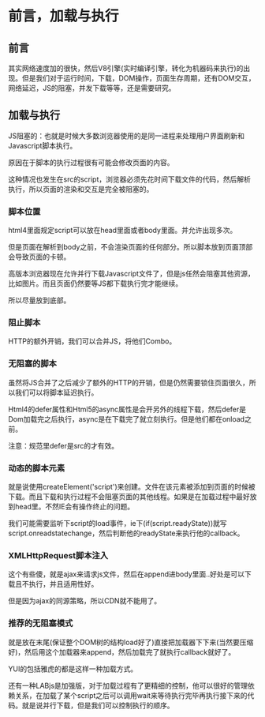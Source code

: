 # 前言，加载与执行
## 前言
其实网络速度加的很快，然后V8引擎(实时编译引擎，转化为机器码来执行)的出现。但是我们对于运行时间，下载，DOM操作，页面生存周期，还有DOM交互，网络延迟，JS的阻塞，并发下载等等，还是需要研究。

## 加载与执行
JS阻塞的：也就是时候大多数浏览器使用的是同一进程来处理用户界面刷新和Javascript脚本执行。

原因在于脚本的执行过程很有可能会修改页面的内容。

这种情况也发生在src的script，浏览器必须先花时间下载文件的代码，然后解析执行，所以页面的渲染和交互是完全被阻塞的。

### 脚本位置
html4里面规定script可以放在head里面或者body里面。并允许出现多次。

但是页面在解析到body之前，不会渲染页面的任何部分。所以脚本放到页面顶部会导致页面的卡顿。

高版本浏览器现在允许并行下载Javascript文件了，但是js任然会阻塞其他资源，比如图片。而且页面仍然要等JS都下载执行完才能继续。

所以尽量放到底部。

### 阻止脚本
HTTP的额外开销，我们可以合并JS，将他们Combo。

### 无阻塞的脚本
虽然将JS合并了之后减少了额外的HTTP的开销，但是仍然需要锁住页面很久，所以我们可以将脚本延迟执行。

Html4的defer属性和Html5的async属性是会开另外的线程下载，然后defer是Dom加载完之后执行，async是在下载完了就立刻执行。但是他们都在onload之前。

注意：规范里defer是src的才有效。

### 动态的脚本元素
就是说使用createElement('script')来创建。文件在该元素被添加到页面的时候被下载。而且下载和执行过程不会阻塞页面的其他线程。如果是在加载过程中最好放到head里。不然IE会有操作终止的问题。

我们可能需要监听下script的load事件，ie下(if(script.readyState))就写script.onreadstatechange，然后判断他的readyState来执行他的callback。

### XMLHttpRequest脚本注入
这个有些傻，就是ajax来请求js文件，然后在append进body里面..好处是可以下载且不执行，并且适用性好。

但是因为ajax的同源策略，所以CDN就不能用了。

### 推荐的无阻塞模式
就是放在末尾(保证整个DOM树的结构load好了)直接把加载器下下来(当然要压缩好)，然后用这个加载器来append，然后加载完了就执行callback就好了。

YUI的包括雅虎的都是这样一种加载方式。

还有一种LABjs是加强版，对于加载过程有了更精细的控制，他可以很好的管理依赖关系，在加载了某个script之后可以调用wait来等待执行完毕再执行接下来的代码。就是说并行下载，但是我们可以控制执行的顺序。
